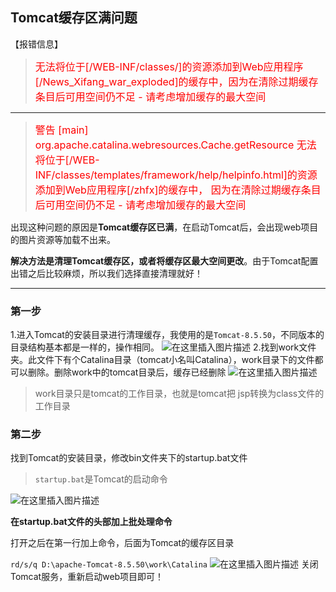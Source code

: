 ﻿## Tomcat缓存区满问题

【报错信息】

> <font color=red size=3>无法将位于[/WEB-INF/classes/]的资源添加到Web应用程序[/News_Xifang_war_exploded]的缓存中，因为在清除过期缓存条目后可用空间仍不足 - 请考虑增加缓存的最大空间</font>

----------------------------------------------------------

> <font color=red size=3>警告 [main] org.apache.catalina.webresources.Cache.getResource 
> 无法将位于[/WEB-INF/classes/templates/framework/help/helpinfo.html]的资源添加到Web应用程序[/zhfx]的缓存中，
> 因为在清除过期缓存条目后可用空间仍不足 - 请考虑增加缓存的最大空间</font>

出现这种问题的原因是**Tomcat缓存区已满**，在启动Tomcat后，会出现web项目的图片资源等加载不出来。

**解决方法是清理Tomcat缓存区，或者将缓存区最大空间更改**。由于Tomcat配置出错之后比较麻烦，所以我们选择直接清理就好！



----------------------------------------



### 第一步

1.进入Tomcat的安装目录进行清理缓存，我使用的是`Tomcat-8.5.50`，不同版本的目录结构基本都是一样的，操作相同。
![在这里插入图片描述](https://img-blog.csdnimg.cn/20200127102752366.png?x-oss-process=image/watermark,type_ZmFuZ3poZW5naGVpdGk,shadow_10,text_aHR0cHM6Ly9ibG9nLmNzZG4ubmV0L3dlaXhpbl80MzIzMjk1NQ==,size_16,color_FFFFFF,t_70)
2.找到work文件夹。此文件下有个Catalina目录（tomcat小名叫Catalina），work目录下的文件都可以删除。删除work中的tomcat目录后，缓存已经删除
![在这里插入图片描述](https://img-blog.csdnimg.cn/20200127103156517.png?x-oss-process=image/watermark,type_ZmFuZ3poZW5naGVpdGk,shadow_10,text_aHR0cHM6Ly9ibG9nLmNzZG4ubmV0L3dlaXhpbl80MzIzMjk1NQ==,size_16,color_FFFFFF,t_70)
>work目录只是tomcat的工作目录，也就是tomcat把 jsp转换为class文件的工作目录


### 第二步
找到Tomcat的安装目录，修改bin文件夹下的startup.bat文件
>`startup.bat`是Tomcat的启动命令

![在这里插入图片描述](https://img-blog.csdnimg.cn/20200127103452641.png?x-oss-process=image/watermark,type_ZmFuZ3poZW5naGVpdGk,shadow_10,text_aHR0cHM6Ly9ibG9nLmNzZG4ubmV0L3dlaXhpbl80MzIzMjk1NQ==,size_16,color_FFFFFF,t_70)

**在startup.bat文件的头部加上批处理命令**

打开之后在第一行加上命令，后面为Tomcat的缓存区目录

`rd/s/q D:\apache-Tomcat-8.5.50\work\Catalina`
![在这里插入图片描述](https://img-blog.csdnimg.cn/20200127103606464.png?x-oss-process=image/watermark,type_ZmFuZ3poZW5naGVpdGk,shadow_10,text_aHR0cHM6Ly9ibG9nLmNzZG4ubmV0L3dlaXhpbl80MzIzMjk1NQ==,size_16,color_FFFFFF,t_70)
关闭Tomcat服务，重新启动web项目即可！

